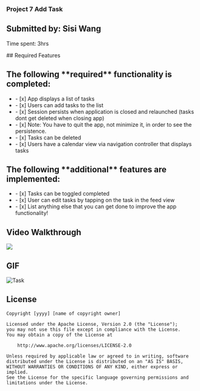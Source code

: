 ### Project 7 Add Task
<h2>Submitted by: Sisi Wang</h2>
<p>Time spent: 3hrs</p>
## Required Features
<h2>The following **required** functionality is completed:</h2>
<ul>
  <li>- [x] App displays a list of tasks</li>
  <li>- [x] Users can add tasks to the list</li>
  <li>- [x] Session persists when application is closed and relaunched (tasks dont get deleted when closing app) 
  <li>- [x] Note: You have to quit the app, not minimize it, in order to see the persistence.</li>
  <li>- [x] Tasks can be deleted</li>
  <li>- [x] Users have a calendar view via navigation controller that displays tasks	</li>
</li>
</ul>

<h2>The following **additional** features are implemented:</h2>
<ul>
  <li>- [x] Tasks can be toggled completed</li>
  <li>- [x] User can edit tasks by tapping on the task in the feed view</li>
  <li>- [x] List anything else that you can get done to improve the app functionality!</li>
</ul>

## Video Walkthrough
<div>
    <a href="https://www.loom.com/share/6a665dd2580c46ebbf4ca95f24c7fbb2">
      <img style="max-width:300px;" src="https://cdn.loom.com/sessions/thumbnails/6a665dd2580c46ebbf4ca95f24c7fbb2-with-play.gif">
    </a>
</div>

## GIF
![Task](https://github.com/Sisi-tech/ios101-project7-task/assets/110059102/a583eb3b-2230-4c44-864c-c1daf6876170)


## License

    Copyright [yyyy] [name of copyright owner]

    Licensed under the Apache License, Version 2.0 (the "License");
    you may not use this file except in compliance with the License.
    You may obtain a copy of the License at

        http://www.apache.org/licenses/LICENSE-2.0

    Unless required by applicable law or agreed to in writing, software
    distributed under the License is distributed on an "AS IS" BASIS,
    WITHOUT WARRANTIES OR CONDITIONS OF ANY KIND, either express or implied.
    See the License for the specific language governing permissions and
    limitations under the License.

